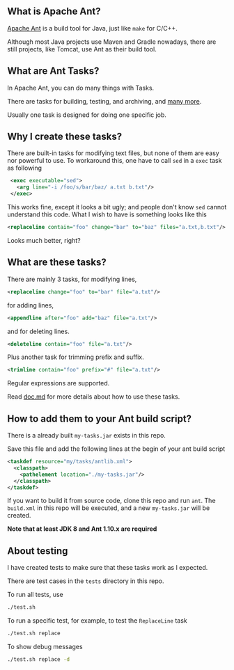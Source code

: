 ## What is Apache Ant?

[Apache Ant](http://ant.apache.org/) is a build tool for Java, just like `make` for C/C++.

Although most Java projects use Maven and Gradle nowadays, there are still
projects, like Tomcat, use Ant as their build tool.

## What are Ant Tasks?

In Apache Ant, you can do many things with Tasks.

There are tasks for building, testing, and archiving, and
[many more](https://ant.apache.org/manual/tasksoverview.html).

Usually one task is designed for doing one specific job.

## Why I create these tasks?

There are built-in tasks for modifying text files, but none of them are easy nor powerful to use. To workaround this, one have to call `sed` in a `exec` task as following

```xml
 <exec executable="sed">
   <arg line="-i /foo/s/bar/baz/ a.txt b.txt"/>
 </exec>
```

This works fine, except it looks a bit ugly; and people don't know `sed` cannot understand this code. What I wish to have is something looks like this

```xml
<replaceline contain="foo" change="bar" to="baz" files="a.txt,b.txt"/>
```

Looks much better, right?

## What are these tasks?

There are mainly 3 tasks, for modifying lines,

```xml
<replaceline change="foo" to="bar" file="a.txt"/>
```

for adding lines,

```xml
<appendline after="foo" add="baz" file="a.txt"/>
```

and for deleting lines.

```xml
<deleteline contain="foo" file="a.txt"/>
```

Plus another task for trimming prefix and suffix.

```xml
<trimline contain="foo" prefix="#" file="a.txt"/>
```

Regular expressions are supported.

Read [doc.md](https://github.com/joekyo/ant-sed/blob/master/doc.md) for more details about how to use these tasks.

## How to add them to your Ant build script?

There is a already built `my-tasks.jar` exists in this repo.

Save this file and add the following lines at the begin of your ant build script

```xml
<taskdef resource="my/tasks/antlib.xml">
  <classpath>
    <pathelement location="./my-tasks.jar"/>
  </classpath>
</taskdef>
```

If you want to build it from source code, clone this repo and run `ant`.
The `build.xml` in this repo will be executed, and a new `my-tasks.jar` will be created.

**Note that at least JDK 8 and Ant 1.10.x are required**

## About testing

I have created tests to make sure that these tasks work as I expected.

There are test cases in the `tests` directory in this repo.

To run all tests, use

```sh
./test.sh
```

To run a specific test, for example, to test the `ReplaceLine` task

```sh
./test.sh replace
```

To show debug messages

```sh
./test.sh replace -d
```
